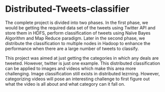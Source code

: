 # Distributed-Tweets-classifier

The complete project is divided into two phases. In the first phase, we would be getting the required data set of the tweets using Twitter API and store them in HDFS, perform classification of tweets using Naïve Bayes Algorithm and Map Reduce paradigm. Later in the second phase, we distribute the classification to multiple nodes in Hadoop to enhance the performance when there are a large number of tweets to classify.

This project was aimed at just getting the categories in which any deals are tweeted. However, twitter is just one example. This distributed classification can be applied to images and videos which make this area more challenging. Image classification still exists in distributed lezrning. However, categorizing videos will pose an interesting challenge to first figure out what the video is all about and what category can it fall on.
